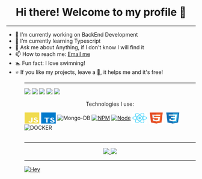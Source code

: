 <div align="center">
  <h1>Hi there! Welcome to my profile 👋</h1>
</div>
<hr>
<ul>
  <li> 🔭 I’m currently working on BackEnd Development</li>
  <li> 🌱 I’m currently learning Typescript</li>
  <li> 💬 Ask me about Anything, if I don't know I will find it</li>
  <li> 📫 How to reach me: <a href="mailto:rubenlavoscosta@gmail.com">Email me</a></li>
  <li> 🏊 Fun fact: I love swimning!</li>
  <li> ⭐ If you like my projects, leave a <strong>🌟</strong>, it helps me and it's free!</li>
<ul>
<hr>

<div> 
  <a href="https://www.instagram.com/__ruben.costa__/" target="_blank"><img src="https://img.shields.io/badge/-Instagram-%23E4405F?style=for-the-badge&logo=instagram&logoColor=white" target="_blank"></a>
 	<a href="https://www.twitch.tv/rubencostalivestream" target="_blank"><img src="https://img.shields.io/badge/Twitch-9146FF?style=for-the-badge&logo=twitch&logoColor=white" target="_blank"></a>
 <a href="https://discord.gg/yzFkVPSQHK" target="_blank"><img src="https://img.shields.io/badge/Discord-7289DA?style=for-the-badge&logo=discord&logoColor=white" target="_blank"></a> 
  <a href = "mailto:rubenlavoscosta@gmail.com"><img src="https://img.shields.io/badge/-Gmail-%23333?style=for-the-badge&logo=gmail&logoColor=white" target="_blank"></a>
  <a href="https://www.linkedin.com/in/r%C3%BAben-costa-3733b21a4/" target="_blank"><img src="https://img.shields.io/badge/-LinkedIn-%230077B5?style=for-the-badge&logo=linkedin&logoColor=white" target="_blank"></a> 
  
</div>
<div>
<p align="center">Technologies I use:</p>
  <a href="https://github.com/rubencosta13?tab=repositories&q=&type=&language=javascript"><img align="center" alt="Js" height="30" width="40" src="https://raw.githubusercontent.com/devicons/devicon/master/icons/javascript/javascript-plain.svg"></a>
  <img align="center" alt="Ts" height="30" width="40" src="https://raw.githubusercontent.com/devicons/devicon/master/icons/typescript/typescript-plain.svg">
  <img align="center"  alt="Mongo-DB" height="30" width="40"src="https://cdn.jsdelivr.net/gh/devicons/devicon/icons/mongodb/mongodb-original.svg"/>
  <a href="https://github.com/rubencosta13?tab=repositories&q=&type=&language=javascript"><img align="center"  alt="NPM" height="30" width="40" src="https://cdn.jsdelivr.net/gh/devicons/devicon/icons/npm/npm-original-wordmark.svg" /></a>
  <a href="https://github.com/rubencosta13?tab=repositories&q=&type=&language=javascript"><img align="center"  alt="Node" height="30" width="40" src="https://cdn.jsdelivr.net/gh/devicons/devicon/icons/nodejs/nodejs-original.svg" /></a>
  <a href="https://github.com/rubencosta13?tab=repositories&q=&type=&language=javascript"><img align="center" alt="React" height="30" width="40" src="https://raw.githubusercontent.com/devicons/devicon/master/icons/react/react-original.svg"></a>
  <a href="https://github.com/rubencosta13?tab=repositories&q=&type=&language=html"><img align="center" alt="HTML" height="30" width="40" src="https://raw.githubusercontent.com/devicons/devicon/master/icons/html5/html5-original.svg"></a>
  <a href="https://github.com/rubencosta13?tab=repositories&q=&type=&language=css&sort="><img align="center" alt="CSS" height="30" width="40" src="https://raw.githubusercontent.com/devicons/devicon/master/icons/css3/css3-original.svg"></a>
      <img align="center" src="https://cdn.jsdelivr.net/gh/devicons/devicon/icons/docker/docker-original.svg" width="30" height="40" alt="DOCKER"/>
</div>
<br>
<hr>
<div align="center">
  <a href="https://github.com/rubencosta13">
  <img height="180em" src="https://github-readme-stats.vercel.app/api?username=rubencosta13&show_icons=true&theme=tokyonight&include_all_commits=true&count_private=true"/>
  <img height="180em" src="https://github-readme-stats.vercel.app/api/top-langs/?username=rubencosta13&layout=compact&langs_count=7&theme=tokyonight"/>
</div>

<hr>

![Hey](https://komarev.com/ghpvc/?username=rubencosta13&color=blue)

